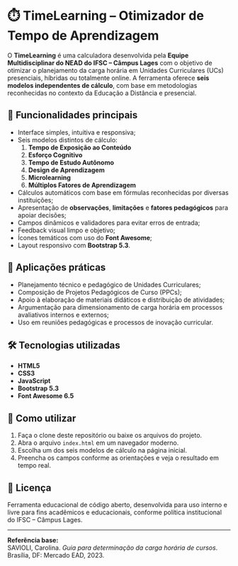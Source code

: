 # ⏱️ TimeLearning – Otimizador de Tempo de Aprendizagem

O **TimeLearning** é uma calculadora desenvolvida pela **Equipe Multidisciplinar do NEAD do IFSC – Câmpus Lages** com o objetivo de otimizar o planejamento da carga horária em Unidades Curriculares (UCs) presenciais, híbridas ou totalmente online. A ferramenta oferece **seis modelos independentes de cálculo**, com base em metodologias reconhecidas no contexto da Educação a Distância e presencial.

## 🚀 Funcionalidades principais

- Interface simples, intuitiva e responsiva;
- Seis modelos distintos de cálculo:
  1. **Tempo de Exposição ao Conteúdo**
  2. **Esforço Cognitivo**
  3. **Tempo de Estudo Autônomo**
  4. **Design de Aprendizagem**
  5. **Microlearning**
  6. **Múltiplos Fatores de Aprendizagem**
- Cálculos automáticos com base em fórmulas reconhecidas por diversas instituições;
- Apresentação de **observações**, **limitações** e **fatores pedagógicos** para apoiar decisões;
- Campos dinâmicos e validadores para evitar erros de entrada;
- Feedback visual limpo e objetivo;
- Ícones temáticos com uso do **Font Awesome**;
- Layout responsivo com **Bootstrap 5.3**.

## 🧭 Aplicações práticas

- Planejamento técnico e pedagógico de Unidades Curriculares;
- Composição de Projetos Pedagógicos de Curso (PPCs);
- Apoio à elaboração de materiais didáticos e distribuição de atividades;
- Argumentação para dimensionamento de carga horária em processos avaliativos internos e externos;
- Uso em reuniões pedagógicas e processos de inovação curricular.

## 🛠️ Tecnologias utilizadas

- **HTML5**
- **CSS3**
- **JavaScript**
- **Bootstrap 5.3**
- **Font Awesome 6.5**

## 📎 Como utilizar

1. Faça o clone deste repositório ou baixe os arquivos do projeto.
2. Abra o arquivo `index.html` em um navegador moderno.
3. Escolha um dos seis modelos de cálculo na página inicial.
4. Preencha os campos conforme as orientações e veja o resultado em tempo real.

## 📄 Licença

Ferramenta educacional de código aberto, desenvolvida para uso interno e livre para fins acadêmicos e educacionais, conforme política institucional do IFSC – Câmpus Lages.

---

**Referência base:**  
SAVIOLI, Carolina. *Guia para determinação da carga horária de cursos*. Brasília, DF: Mercado EAD, 2023.
